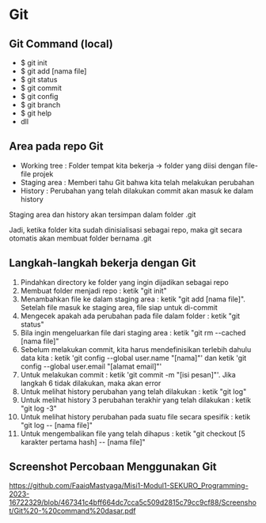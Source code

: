 # Git

## Git Command (local)
- $ git init
- $ git add [nama file]
- $ git status
- $ git commit
- $ git config
- $ git branch
- $ git help
- dll

## Area pada repo Git
- Working tree : Folder tempat kita bekerja -> folder yang diisi dengan file-file projek
- Staging area : Memberi tahu Git bahwa kita telah melakukan perubahan 
- History : Perubahan yang telah dilakukan commit akan masuk ke dalam history

Staging area dan history akan tersimpan dalam folder .git

Jadi, ketika folder kita sudah dinisialisasi sebagai repo, maka git secara otomatis akan membuat folder bernama .git

## Langkah-langkah bekerja dengan Git
1. Pindahkan directory ke folder yang ingin dijadikan sebagai repo
2. Membuat folder menjadi repo : ketik "git init"
3. Menambahkan file ke dalam staging area : ketik "git add [nama file]". Setelah file masuk ke staging area, file siap untuk di-commit
4. Mengecek apakah ada perubahan pada file dalam folder : ketik "git status"
5. Bila ingin mengeluarkan file dari staging area : ketik "git rm --cached [nama file]"
6. Sebelum melakukan commit, kita harus mendefinisikan terlebih dahulu data kita : ketik 'git config --global user.name "[nama]"' dan ketik 'git config --global user.email "[alamat email]"'
7. Untuk melakukan commit : ketik 'git commit -m "[isi pesan]"'. Jika langkah 6 tidak dilakukan, maka akan error
8. Untuk melihat history perubahan yang telah dilakukan : ketik "git log"
9. Untuk melihat history 3 perubahan terakhir yang telah dilakukan : ketik "git log -3"
10. Untuk melihat history perubahan pada suatu file secara spesifik : ketik "git log -- [nama file]"
11. Untuk mengembalikan file yang telah dihapus : ketik "git checkout [5 karakter pertama hash] -- [nama file]"

## Screenshot Percobaan Menggunakan Git
https://github.com/FaaiqMastyaga/Misi1-Modul1-SEKURO_Programming-2023-16722329/blob/467341c4bff664dc7cca5c509d2815c79cc9cf88/Screenshot/Git%20-%20command%20dasar.pdf

